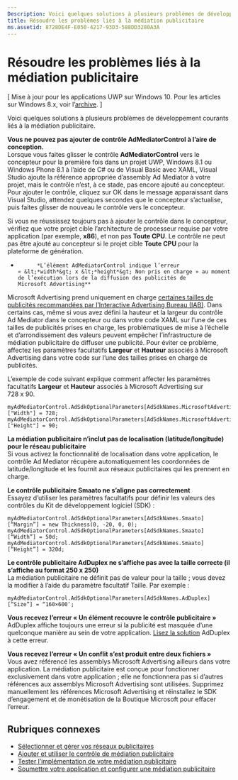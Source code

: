 ```yaml
---
Description: Voici quelques solutions à plusieurs problèmes de développement courants liés à la médiation publicitaire.
title: Résoudre les problèmes liés à la médiation publicitaire
ms.assetid: 8728DE4F-E050-4217-93D3-588DD3280A3A
---
```


# Résoudre les problèmes liés à la médiation publicitaire


\[ Mise à jour pour les applications UWP sur Windows 10. Pour les articles sur Windows 8.x, voir l’[archive](http://go.microsoft.com/fwlink/p/?linkid=619132). \]

Voici quelques solutions à plusieurs problèmes de développement courants liés à la médiation publicitaire.

**Vous ne pouvez pas ajouter de contrôle AdMediatorControl à l’aire de conception.**  
Lorsque vous faites glisser le contrôle **AdMediatorControl** vers le concepteur pour la première fois dans un projet UWP, Windows 8.1 ou Windows Phone 8.1 à l’aide de C# ou de Visual Basic avec XAML, Visual Studio ajoute la référence appropriée d’assembly Ad Mediator à votre projet, mais le contrôle n’est, à ce stade, pas encore ajouté au concepteur. Pour ajouter le contrôle, cliquez sur OK dans le message apparaissant dans Visual Studio, attendez quelques secondes que le concepteur s’actualise, puis faites glisser de nouveau le contrôle vers le concepteur.

Si vous ne réussissez toujours pas à ajouter le contrôle dans le concepteur, vérifiez que votre projet cible l’architecture de processeur requise par votre application (par exemple, **x86**), et non pas **Toute CPU**. Le contrôle ne peut pas être ajouté au concepteur si le projet cible **Toute CPU** pour la plateforme de génération.

*
            *L’élément AdMediatorControl indique l’erreur « &lt;*width*&gt; x &lt;*height*&gt; Non pris en charge » au moment de l’exécution lors de la diffusion des publicités de Microsoft Advertising**  
Microsoft Advertising prend uniquement en charge [certaines tailles de publicités recommandées par l’Interactive Advertising Bureau (IAB)](add-and-use-the-ad-mediator-control.md#supported-ad-sizes-for-microsoft-advertising). Dans certains cas, même si vous avez défini la hauteur et la largeur du contrôle Ad Mediator dans le concepteur ou dans votre code XAML sur l’une de ces tailles de publicités prises en charge, les problématiques de mise à l’échelle et d’arrondissement des valeurs peuvent empêcher l’infrastructure de médiation publicitaire de diffuser une publicité. Pour éviter ce problème, affectez les paramètres facultatifs **Largeur** et **Hauteur** associés à Microsoft Advertising dans votre code sur l’une des tailles prises en charge de publicités.

L’exemple de code suivant explique comment affecter les paramètres facultatifs **Largeur** et **Hauteur** associés à Microsoft Advertising sur 728 x 90.

```CSharp
myAdMediatorControl.AdSdkOptionalParameters[AdSdkNames.MicrosoftAdvertising]["Width"] = 728;
myAdMediatorControl.AdSdkOptionalParameters[AdSdkNames.MicrosoftAdvertising]["Height"] = 90;
```

**La médiation publicitaire n’inclut pas de localisation (latitude/longitude) pour le réseau publicitaire**  
Si vous activez la fonctionnalité de localisation dans votre application, le contrôle Ad Mediator récupère automatiquement les coordonnées de latitude/longitude et les fournit aux réseaux publicitaires qui les prennent en charge.

**Le contrôle publicitaire Smaato ne s’aligne pas correctement**  
Essayez d’utiliser les paramètres facultatifs pour définir les valeurs des contrôles du Kit de développement logiciel (SDK) :

```
myAdMediatorControl.AdSdkOptionalParameters[AdSdkNames.Smaato][“Margin”] = new Thickness(0, -20, 0, 0);
myAdMediatorControl.AdSdkOptionalParameters[AdSdkNames.Smaato][“Width”] = 50d;
myAdMediatorControl.AdSdkOptionalParameters[AdSdkNames.Smaato][“Height”] = 320d;
```

**Le contrôle publicitaire AdDuplex ne s’affiche pas avec la taille correcte (il s’affiche au format 250 x 250)**  
La médiation publicitaire ne définit pas de valeur pour la taille ; vous devez la modifier à l’aide du paramètre facultatif Taille. Par exemple :

```
myAdMediatorControl.AdSdkOptionalParameters[AdSdkNames.AdDuplex][“Size”] = “160×600″;
```

**Vous recevez l’erreur « Un élément recouvre le contrôle publicitaire »**  
AdDuplex affiche toujours une erreur si la publicité est masquée d’une quelconque manière au sein de votre application. [Lisez la solution](http://blog.adduplex.com/2014/01/solving-something-is-covering-ad.mdl) AdDuplex à cette erreur.

**Vous recevez l’erreur « Un conflit s’est produit entre deux fichiers »**  
Vous avez référencé les assemblys Microsoft Advertising ailleurs dans votre application. La médiation publicitaire est conçue pour fonctionner exclusivement dans votre application ; elle ne fonctionnera pas si d’autres références aux assemblys Microsoft Advertising sont utilisées. Supprimez manuellement les références Microsoft Advertising et réinstallez le SDK d’engagement et de monétisation de la Boutique Microsoft pour effacer l’erreur.

## Rubriques connexes

* [Sélectionner et gérer vos réseaux publicitaires](select-and-manage-your-ad-networks.md)
* [Ajouter et utiliser le contrôle de médiation publicitaire](add-and-use-the-ad-mediator-control.md)
* [Tester l’implémentation de votre médiation publicitaire](test-your-ad-mediation-implementation.md)
* [Soumettre votre application et configurer une médiation publicitaire](submit-your-app-and-configure-ad-mediation.md)
 

 


<!--HONumber=Mar16_HO5-->


